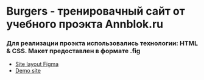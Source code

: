 # Burgers - тренировачный сайт от учебного проэкта Annblok.ru
### Для реализации проэкта использовались технологии: HTML & CSS. Макет предоставлен в формате .fig

* [Site layout Figma](https://www.figma.com/file/zPUJD1zhzpBl06Gzm7P7LW/Burgers-Menu-Responsive-(Copy)?node-id=0%3A99)
* [Demo site](https://sollovey.github.io/Module01-Burger/menu.html)
